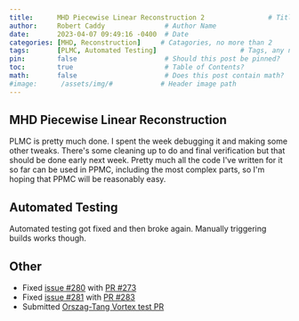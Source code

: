 ```yaml
---
title:      MHD Piecewise Linear Reconstruction 2                # Title
author:     Robert Caddy               # Author Name
date:       2023-04-07 09:49:16 -0400  # Date
categories: [MHD, Reconstruction]     # Catagories, no more than 2
tags:       [PLMC, Automated Testing]                     # Tags, any number
pin:        false                      # Should this post be pinned?
toc:        true                       # Table of Contents?
math:       false                      # Does this post contain math?
#image:      /assets/img/#            # Header image path
---
```


## MHD Piecewise Linear Reconstruction

PLMC is pretty much done. I spent the week debugging it and making some other tweaks. There's some cleaning up to do and final verification but that should be done early next week. Pretty much all the code I've written for it so far can be used in PPMC, including the most complex parts, so I'm hoping that PPMC will be reasonably easy.

## Automated Testing

Automated testing got fixed and then broke again. Manually triggering builds works though.

## Other

- Fixed [issue #280](https://github.com/cholla-hydro/cholla/issues/280) with [PR #273](https://github.com/cholla-hydro/cholla/pull/273)
- Fixed [issue #281](https://github.com/cholla-hydro/cholla/issues/281) with [PR #283](https://github.com/cholla-hydro/cholla/pull/283)
- Submitted [Orszag-Tang Vortex test PR](https://github.com/cholla-hydro/cholla/pull/284)